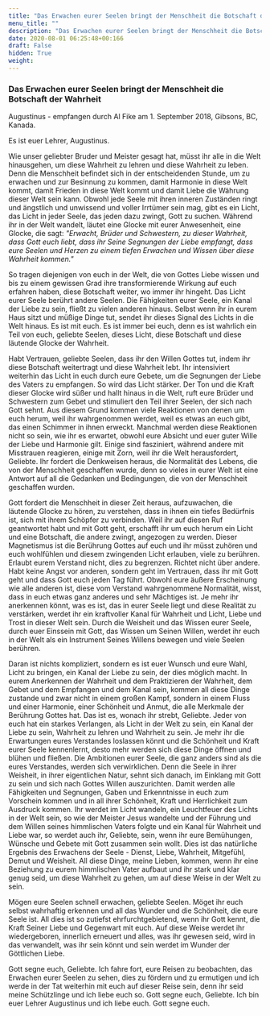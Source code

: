 ```yaml
---
title: "Das Erwachen eurer Seelen bringt der Menschheit die Botschaft der Wahrheit"
menu_title: ""
description: "Das Erwachen eurer Seelen bringt der Menschheit die Botschaft der Wahrheit"
date: 2020-08-01 06:25:48+00:166
draft: False
hidden: True
weight:
---
```

### Das Erwachen eurer Seelen bringt der Menschheit die Botschaft der Wahrheit

Augustinus - empfangen durch Al Fike am 1. September 2018, Gibsons, BC, Kanada.

Es ist euer Lehrer, Augustinus.

Wie unser geliebter Bruder und Meister gesagt hat, müsst ihr alle in die Welt hinausgehen, um diese Wahrheit zu lehren und diese Wahrheit zu leben. Denn die Menschheit befindet sich in der entscheidenden Stunde, um zu erwachen und zur Besinnung zu kommen, damit Harmonie in diese Welt kommt, damit Frieden in diese Welt kommt und damit Liebe die Währung dieser Welt sein kann. Obwohl jede Seele mit ihren inneren Zuständen ringt und ängstlich und unwissend und voller Irrtümer sein mag, gibt es ein Licht, das Licht in jeder Seele, das jeden dazu zwingt, Gott zu suchen. Während ihr in der Welt wandelt, läutet eine Glocke mit eurer Anwesenheit, eine Glocke, die sagt: *"Erwacht, Brüder und Schwestern, zu dieser Wahrheit, dass Gott euch liebt, dass ihr Seine Segnungen der Liebe empfangt, dass eure Seelen und Herzen zu einem tiefen Erwachen und Wissen über diese Wahrheit kommen."*

So tragen diejenigen von euch in der Welt, die von Gottes Liebe wissen und bis zu einem gewissen Grad ihre transformierende Wirkung auf euch erfahren haben, diese Botschaft weiter, wo immer ihr hingeht. Das Licht eurer Seele berührt andere Seelen. Die Fähigkeiten eurer Seele, ein Kanal der Liebe zu sein, fließt zu vielen anderen hinaus. Selbst wenn ihr in eurem Haus sitzt und müßige Dinge tut, sendet ihr dieses Signal des Lichts in die Welt hinaus. Es ist mit euch. Es ist immer bei euch, denn es ist wahrlich ein Teil von euch, geliebte Seelen, dieses Licht, diese Botschaft und diese läutende Glocke der Wahrheit.

Habt Vertrauen, geliebte Seelen, dass ihr den Willen Gottes tut, indem ihr diese Botschaft weitertragt und diese Wahrheit lebt. Ihr intensiviert weiterhin das Licht in euch durch eure Gebete, um die Segnungen der Liebe des Vaters zu empfangen. So wird das Licht stärker. Der Ton und die Kraft dieser Glocke wird süßer und hallt hinaus in die Welt, ruft eure Brüder und Schwestern zum Gebet und stimuliert den Teil ihrer Seelen, der sich nach Gott sehnt. Aus diesem Grund kommen viele Reaktionen von denen um euch herum, weil ihr wahrgenommen werdet, weil es etwas an euch gibt, das einen Schimmer in ihnen erweckt. Manchmal werden diese Reaktionen nicht so sein, wie ihr es erwartet, obwohl eure Absicht und euer guter Wille der Liebe und Harmonie gilt. Einige sind fasziniert, während andere mit Misstrauen reagieren, einige mit Zorn, weil ihr die Welt herausfordert, Geliebte. Ihr fordert die Denkweisen heraus, die Normalität des Lebens, die von der Menschheit geschaffen wurde, denn so vieles in eurer Welt ist eine Antwort auf all die Gedanken und Bedingungen, die von der Menschheit geschaffen wurden.

Gott fordert die Menschheit in dieser Zeit heraus, aufzuwachen, die läutende Glocke zu hören, zu verstehen, dass in ihnen ein tiefes Bedürfnis ist, sich mit ihrem Schöpfer zu verbinden. Weil ihr auf diesen Ruf geantwortet habt und mit Gott geht, erschafft ihr um euch herum ein Licht und eine Botschaft, die andere zwingt, angezogen zu werden. Dieser Magnetismus ist die Berührung Gottes auf euch und ihr müsst zuhören und euch wohlfühlen und diesem zwingenden Licht erlauben, viele zu berühren. Erlaubt eurem Verstand nicht, dies zu begrenzen. Richtet nicht über andere. Habt keine Angst vor anderen, sondern geht im Vertrauen, dass ihr mit Gott geht und dass Gott euch jeden Tag führt. Obwohl eure äußere Erscheinung wie alle anderen ist, diese vom Verstand wahrgenommene Normalität, wisst, dass in euch etwas ganz anderes und sehr Mächtiges ist. Je mehr ihr anerkennen könnt, was es ist, das in eurer Seele liegt und diese Realität zu verstärken, werdet ihr ein kraftvoller Kanal für Wahrheit und Licht, Liebe und Trost in dieser Welt sein. Durch die Weisheit und das Wissen eurer Seele, durch euer Einssein mit Gott, das Wissen um Seinen Willen, werdet ihr euch in der Welt als ein Instrument Seines Willens bewegen und viele Seelen berühren.

Daran ist nichts kompliziert, sondern es ist euer Wunsch und eure Wahl, Licht zu bringen, ein Kanal der Liebe zu sein, der dies möglich macht. In eurem Anerkennen der Wahrheit und dem Praktizieren der Wahrheit, dem Gebet und dem Empfangen und dem Kanal sein, kommen all diese Dinge zustande und zwar nicht in einem großen Kampf, sondern in einem Fluss und einer Harmonie, einer Schönheit und Anmut, die alle Merkmale der Berührung Gottes hat. Das ist es, wonach ihr strebt, Geliebte. Jeder von euch hat ein starkes Verlangen, als Licht in der Welt zu sein, ein Kanal der Liebe zu sein, Wahrheit zu lehren und Wahrheit zu sein. Je mehr ihr die Erwartungen eures Verstandes loslassen könnt und die Schönheit und Kraft eurer Seele kennenlernt, desto mehr werden sich diese Dinge öffnen und blühen und fließen. Die Ambitionen eurer Seele, die ganz anders sind als die eures Verstandes, werden sich verwirklichen. Denn die Seele in ihrer Weisheit, in ihrer eigentlichen Natur, sehnt sich danach, im Einklang mit Gott zu sein und sich nach Gottes Willen auszurichten. Damit werden alle Fähigkeiten und Segnungen, Gaben und Erkenntnisse in euch zum Vorschein kommen und in all ihrer Schönheit, Kraft und Herrlichkeit zum Ausdruck kommen. Ihr werdet im Licht wandeln, ein Leuchtfeuer des Lichts in der Welt sein, so wie der Meister Jesus wandelte und der Führung und dem Willen seines himmlischen Vaters folgte und ein Kanal für Wahrheit und Liebe war, so werdet auch ihr, Geliebte, sein, wenn ihr eure Bemühungen, Wünsche und Gebete mit Gott zusammen sein wollt. Dies ist das natürliche Ergebnis des Erwachens der Seele - Dienst, Liebe, Wahrheit, Mitgefühl, Demut und Weisheit. All diese Dinge, meine Lieben, kommen, wenn ihr eine Beziehung zu eurem himmlischen Vater aufbaut und ihr stark und klar genug seid, um diese Wahrheit zu gehen, um auf diese Weise in der Welt zu sein.

Mögen eure Seelen schnell erwachen, geliebte Seelen. Möget ihr euch selbst wahrhaftig erkennen und all das Wunder und die Schönheit, die eure Seele ist. All dies ist so zutiefst ehrfurchtgebietend, wenn ihr Gott kennt, die Kraft Seiner Liebe und Gegenwart mit euch. Auf diese Weise werdet ihr wiedergeboren, innerlich erneuert und alles, was ihr gewesen seid, wird in das verwandelt, was ihr sein könnt und sein werdet im Wunder der Göttlichen Liebe.

Gott segne euch, Geliebte. Ich fahre fort, eure Reisen zu beobachten, das Erwachen eurer Seelen zu sehen, dies zu fördern und zu ermutigen und ich werde in der Tat weiterhin mit euch auf dieser Reise sein, denn ihr seid meine Schützlinge und ich liebe euch so. Gott segne euch, Geliebte. Ich bin euer Lehrer Augustinus und ich liebe euch. Gott segne euch.
